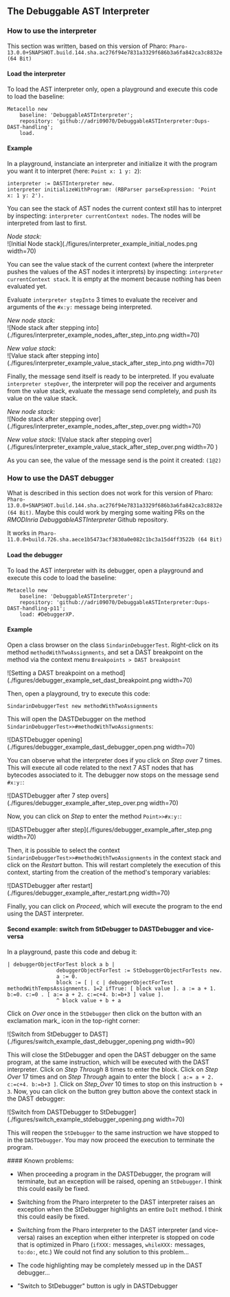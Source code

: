 ## The Debuggable AST Interpreter

### How to use the interpreter

This section was written, based on this version of Pharo: `Pharo-13.0.0+SNAPSHOT.build.144.sha.ac276f94e7831a3329f686b3a6fa842ca3c8832e (64 Bit)`

#### Load the interpreter

To load the AST interpreter only, open a playground and execute this code to load the baseline:

```Smalltalk
Metacello new
    baseline: 'DebuggableASTInterpreter';
    repository: 'github://adri09070/DebuggableASTInterpreter:Oups-DAST-handling';
    load.
```

#### Example

In a playground, instanciate an interpreter and initialize it with the program you want it to interpret (here: `Point x: 1 y: 2`):

```Smalltalk
interpreter := DASTInterpreter new.
interpreter initializeWithProgram: (RBParser parseExpression: 'Point x: 1 y: 2').
```

You can see the stack of AST nodes the current context still has to interpret by inspecting: `interpreter currentContext nodes`. The nodes will be interpreted from last to first.

_Node stack:_  
![Initial Node stack](./figures/interpreter_example_initial_nodes.png width=70)


You can see the value stack of the current context (where the interpreter pushes the values of the AST nodes it interprets) by inspecting: `interpreter currentContext stack`. It is empty at the moment because nothing has been evaluated yet.


Evaluate `interpreter stepInto` 3 times to evaluate the receiver and arguments of the `#x:y:` message being interpreted.  

_New node stack:_  
![Node stack after stepping into](./figures/interpreter_example_nodes_after_step_into.png width=70)  

_New value stack:_  
![Value stack after stepping into](./figures/interpreter_example_value_stack_after_step_into.png width=70)  


Finally, the message send itself is ready to be interpreted. If you evaluate `interpreter stepOver`, the interpreter will pop the receiver and arguments from the value stack, evaluate the message send completely, and push its value on the value stack.  

_New node stack:_  
![Node stack after stepping over](./figures/interpreter_example_nodes_after_step_over.png width=70)  

_New value stack:_
![Value stack after stepping over](./figures/interpreter_example_value_stack_after_step_over.png width=70 )  

As you can see, the value of the message send is the point it created: `(1@2)`

### How to use the DAST debugger

What is described in this section does not work for this version of Pharo: `Pharo-13.0.0+SNAPSHOT.build.144.sha.ac276f94e7831a3329f686b3a6fa842ca3c8832e (64 Bit)`. 
Maybe this could work by merging some waiting PRs on the _RMODInria DebuggableASTInterpreter_ Github repository.

It works in `Pharo-11.0.0+build.726.sha.aece1b5473acf3830a0e082c1bc3a15d4ff3522b (64 Bit)`

#### Load the debugger

To load the AST interpreter with its debugger, open a playground and execute this code to load the baseline:

```Smalltalk
Metacello new
    baseline: 'DebuggableASTInterpreter';
    repository: 'github://adri09070/DebuggableASTInterpreter:Oups-DAST-handling-p11';
    load: #DebuggerXP.
```

#### Example

Open a class browser on the class `SindarinDebuggerTest`.
Right-click on its method `methodWithTwoAssignments`, and set a DAST breakpoint on the method via the context menu `Breakpoints > DAST breakpoint`

![Setting a DAST breakpoint on a method](./figures/debugger_example_set_dast_breakpoint.png width=70)

Then, open a playground, try to execute this code:

```Smalltalk
SindarinDebuggerTest new methodWithTwoAssignments 
```

This will open the DASTDebugger on the method `SindarinDebuggerTest>>#methodWithTwoAssignments`:

![DASTDebugger opening](./figures/debugger_example_dast_debugger_open.png width=70)

You can observe what the interpreter does if you click on _Step over_ 7 times. 
This will execute all code related to the next 7 AST nodes that has bytecodes associated to it.
The debugger now stops on the message send `#x:y:`:

![DASTDebugger after 7 step overs](./figures/debugger_example_after_step_over.png width=70)

Now, you can click on _Step_ to enter the method `Point>>#x:y:`:

![DASTDebugger after step](./figures/debugger_example_after_step.png width=70)

Then, it is possible to select the context `SindarinDebuggerTest>>#methodWithTwoAssignments` in the context stack and click on the _Restart_ button.
This will restart completely the execution of this context, starting from the creation of the method's temporary variables:

![DASTDebugger after restart](./figures/debugger_example_after_restart.png width=70)

Finally, you can click on _Proceed_, which will execute the program to the end using the DAST interpreter.

#### Second example: switch from StDebugger to DASTDebugger and vice-versa

In a playground, paste this code and debug it:

```Smalltalk
| debuggerObjectForTest block a b |
				debuggerObjectForTest := StDebuggerObjectForTests new. 
				a := 0.
				block := [ | c | debuggerObjectForTest methodWithTempsAssignments. 1=2 ifTrue: [ block value ]. a := a + 1. b:=0. c:=0 . [ a:= a + 2. c:=c+4. b:=b+3 ] value ].
				^ block value + b + a
```

Click on _Over_ once in the `StDebugger` then click on the button with an exclamation mark_ icon in the top-right corner:

![Switch from StDebugger to DAST](./figures/switch_example_dast_debugger_opening.png width=90)

This will close the StDebugger and open the DAST debugger on the same program, at the same instruction, which will be executed with the DAST interpreter.
Click on _Step Through_ 8 times to enter the block.
Click on _Step Over_ 17 times and on _Step Through_ again to enter the block `[ a:= a + 2. c:=c+4. b:=b+3 ]`.
Click on _Step_Over_ 10 times to stop on this instruction `b + 3`.
Now, you can click on the button grey button above the context stack in the DAST debugger:

![Switch from DASTDebugger to StDebugger](./figures/switch_example_stdebugger_opening.png width=70)

This will reopen the `StDebugger` to the same instruction we have stopped to in the `DASTDebugger`.
You may now proceed the execution to terminate the program.

#### Known problems:

- When proceeding a program in the DASTDebugger, the program will terminate, but an exception will be raised, opening an `StDebugger`. I think this could easily be fixed.

- Switching from the Pharo interpreter to the DAST interpreter raises an exception when the StDebugger highlights an entire `DoIt` method. I think this could easily be fixed.

- Switching from the Pharo interpreter to the DAST interpreter (and vice-versa) raises an exception when either interpreter is stopped on code that is optimized in Pharo (`ifXXX:` messages, `whileXXX:` messages, `to:do:`, etc.) We could not find any solution to this problem...

- The code highlighting may be completely messed up in the DAST debugger...

- "Switch to StDebugger" button is ugly in DASTDebugger

